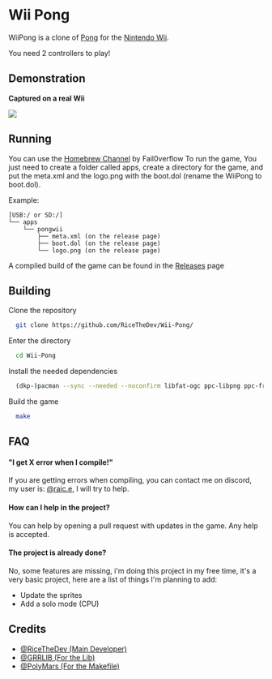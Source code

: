 
# Wii Pong

WiiPong is a clone of [Pong](https://pt.wikipedia.org/wiki/Pong) for the [Nintendo Wii](https://pt.wikipedia.org/wiki/Wii).


You need 2 controllers to play!

## Demonstration
**Captured on a real Wii**

![](https://raw.githubusercontent.com/RiceTheDev/Wii-Pong/refs/heads/main/readme/Gameplay.gif)
## Running

You can use the [Homebrew Channel](https://github.com/fail0verflow/hbc) by Fail0verflow To run the game,
 You just need to create a folder called apps, create a directory for the game, and put the meta.xml and the logo.png with the boot.dol (rename the WiiPong to boot.dol).
  
Example: 
```
[USB:/ or SD:/]
└── apps
    └── pongwii
        ├── meta.xml (on the release page)
        ├── boot.dol (on the release page)
        └── logo.png (on the release page)

``` 



A compiled build of the game can be found in the [Releases](https://github.com/RiceTheDev/Wii-Pong/releases) page
    
## Building

Clone the repository

```bash
  git clone https://github.com/RiceTheDev/Wii-Pong/
```

Enter the directory

```bash
  cd Wii-Pong
```

Install the needed dependencies

```bash
  (dkp-)pacman --sync --needed --noconfirm libfat-ogc ppc-libpng ppc-freetype ppc-libjpeg-turbo zlib wii-dev
```

Build the game

```bash
  make
```


## FAQ

#### "I get X error when I compile!"

If you are getting errors when compiling, you can contact me on discord, my user is: [@raic.e](https://discord.com/users/570693486500773888), I will try to help.

#### How can I help in the project?

You can help by opening a pull request with updates in the game.
Any help is accepted.

#### The project is already done?

No, some features are missing, i'm doing this project in my free time, it's a very basic project, here are a list of things I'm planning to add:
* Update the sprites
* Add a solo mode (CPU)


## Credits

- [@RiceTheDev (Main Developer)](https://www.github.com/RiceTheDev)
- [@GRRLIB (For the Lib)](https://github.com/GRRLIB/GRRLIB/)
- [@PolyMars (For the Makefile)](https://github.com/PolyMarsDev/Terri-Fried/blob/master/wii/Makefile)

